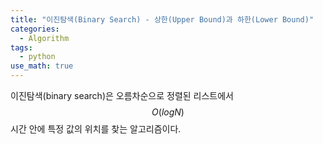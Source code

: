 ```yaml
---
title: "이진탐색(Binary Search) - 상한(Upper Bound)과 하한(Lower Bound)"
categories:
  - Algorithm
tags:
  - python
use_math: true
---
```


이진탐색(binary search)은 오름차순으로 정렬된 리스트에서 $$O(log N)$$ 시간 안에 특정 값의 위치를 찾는 알고리즘이다. 
